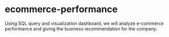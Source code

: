 # ecommerce-performance
Using SQL query and visualization dashboard, we will analyze e-commerce performance and giving the business recommendation for the company.
